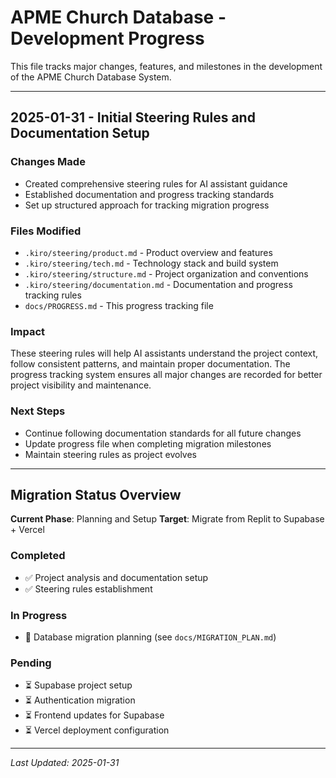 # APME Church Database - Development Progress

This file tracks major changes, features, and milestones in the development of the APME Church Database System.

---

## 2025-01-31 - Initial Steering Rules and Documentation Setup

### Changes Made
- Created comprehensive steering rules for AI assistant guidance
- Established documentation and progress tracking standards
- Set up structured approach for tracking migration progress

### Files Modified
- `.kiro/steering/product.md` - Product overview and features
- `.kiro/steering/tech.md` - Technology stack and build system
- `.kiro/steering/structure.md` - Project organization and conventions
- `.kiro/steering/documentation.md` - Documentation and progress tracking rules
- `docs/PROGRESS.md` - This progress tracking file

### Impact
These steering rules will help AI assistants understand the project context, follow consistent patterns, and maintain proper documentation. The progress tracking system ensures all major changes are recorded for better project visibility and maintenance.

### Next Steps
- Continue following documentation standards for all future changes
- Update progress file when completing migration milestones
- Maintain steering rules as project evolves

---

## Migration Status Overview

**Current Phase**: Planning and Setup
**Target**: Migrate from Replit to Supabase + Vercel

### Completed
- ✅ Project analysis and documentation setup
- ✅ Steering rules establishment

### In Progress
- 🔄 Database migration planning (see `docs/MIGRATION_PLAN.md`)

### Pending
- ⏳ Supabase project setup
- ⏳ Authentication migration
- ⏳ Frontend updates for Supabase
- ⏳ Vercel deployment configuration

---

*Last Updated: 2025-01-31*